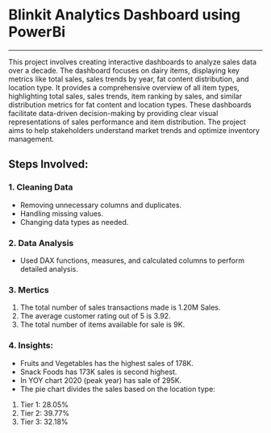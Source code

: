 # Blinkit Analytics Dashboard using PowerBi
-------------------------------------------------------------

This project involves creating interactive dashboards to analyze sales data over a decade. The dashboard focuses on dairy items, displaying key metrics like total sales, sales trends by year, fat content distribution, and location type. It provides a comprehensive overview of all item types, highlighting total sales, sales trends, item ranking by sales, and similar distribution metrics for fat content and location types. These dashboards facilitate data-driven decision-making by providing clear visual representations of sales performance and item distribution. The project aims to help stakeholders understand market trends and optimize inventory management.



## Steps Involved:
### 1. Cleaning Data
- Removing unnecessary columns and duplicates.
- Handling missing values.
- Changing data types as needed.

### 2. Data Analysis
- Used DAX functions, measures, and calculated columns to perform detailed analysis.

### 3. Mertics
1. The total number of sales transactions made is 1.20M Sales.
2. The average customer rating out of 5 is 3.92.
3. The total number of items available for sale is 9K.

### 4. Insights:
- Fruits and Vegetables has the highest sales of 178K.
- Snack Foods has 173K sales is second highest.
- In YOY chart 2020 (peak year) has sale of 295K.
- The pie chart divides the sales based on the location type:


1. Tier 1: 28.05%
2. Tier 2: 39.77%
3. Tier 3: 32.18%


